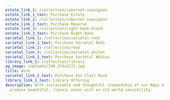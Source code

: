 ```yaml
---
estate_link_1: /collection/cabernet-sauvignon
estate_link_1_text: Purchase Estate
estate_link_2: /collection/cabernet-sauvignon
estate_link_2_text: Purchase Reserve
estate_link_3: /collection/right-bank-blend
estate_link_3_text: Purchase Right Bank
varietal_link_1: /collection/varietal-reds
varietal_link_1_text: Purchase Varietal Reds
varietal_link_2: /collection/rose
varietal_link_3: /collection/varietal-whites
varietal_link_3_text: Purchase Varietal Whites
library_link_1: /collection/library
og_image: /uploads/148-274a1271.jpg
title: Wine
varietal_link_2_text: Purchase Vin Clair Rosé
library_link_1_text: Library Offering
description: With sustainable and thoughtful stewardship of our Napa estate, we
  produce beautiful, classic wines with an old world sensibility.
---
```

